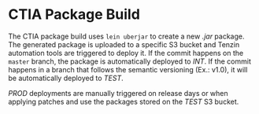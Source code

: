 # CTIA Package Build

The CTIA package build uses `lein uberjar` to create a new *.jar* package. The generated package is uploaded to a specific S3 bucket and Tenzin automation tools are triggered to deploy it. If the commit happens on the `master` branch, the package is automatically deployed to *INT*. If the commit happens in a branch that follows the semantic versioning (Ex.: v1.0), it will be automatically deployed to *TEST*.

*PROD* deployments are manually triggered on release days or when applying patches and use the packages stored on the *TEST* S3 bucket.
